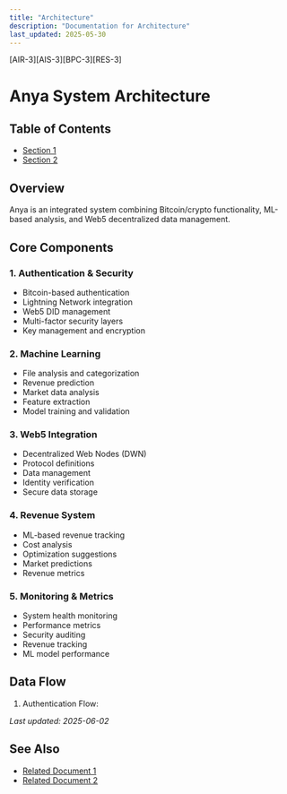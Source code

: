 ```yaml
---
title: "Architecture"
description: "Documentation for Architecture"
last_updated: 2025-05-30
---
```

[AIR-3][AIS-3][BPC-3][RES-3]


<!-- markdownlint-disable MD013 line-length -->

# Anya System Architecture

## Table of Contents

- [Section 1](#section-1)
- [Section 2](#section-2)


## Overview
Anya is an integrated system combining Bitcoin/crypto functionality, ML-based analysis, and Web5 decentralized data management.

## Core Components

### 1. Authentication & Security
- Bitcoin-based authentication
- Lightning Network integration
- Web5 DID management
- Multi-factor security layers
- Key management and encryption

### 2. Machine Learning
- File analysis and categorization
- Revenue prediction
- Market data analysis
- Feature extraction
- Model training and validation

### 3. Web5 Integration
- Decentralized Web Nodes (DWN)
- Protocol definitions
- Data management
- Identity verification
- Secure data storage

### 4. Revenue System
- ML-based revenue tracking
- Cost analysis
- Optimization suggestions
- Market predictions
- Revenue metrics

### 5. Monitoring & Metrics
- System health monitoring
- Performance metrics
- Security auditing
- Revenue tracking
- ML model performance

## Data Flow

1. Authentication Flow:

*Last updated: 2025-06-02*

## See Also

- [Related Document 1](./related1.md)
- [Related Document 2](./related2.md)
